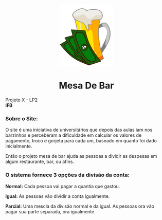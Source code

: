 <div align="center">
	<img src="logo/logo_pqn.png" width="165"/>
	<h1>Mesa De Bar</h1>
</div>

Projeto X - LP2
<br>
<b>IFB</b>
	<h3>Sobre o Site:</h3>
<p>
	O site é uma iniciativa de universitários que depois das aulas iam nos barzinhos e perceberam a dificuldade em calcular os valores de pagamento, troco e gorjeta para cada um, baseado em quanto foi dado inicialmente. 
</p>
<p>
	Então o projeto mesa de bar ajuda as pessoas a dividir as despesas em algum restaurante, bar, ou afins. 
</p>
<h3>O sistema fornece 3 opções da divisão da conta: </h3>
<p><b>Normal:</b> Cada pessoa vai pagar a quantia que gastou.</p>
<p><b>Igual:</b> As pessoas vão dividir a conta igualmente.</p>
<p><b>Parcial:</b> Uma mescla da divisão normal e da igual. As pessoas ora vão pagar sua parte separada, ora igualmente.</p>

